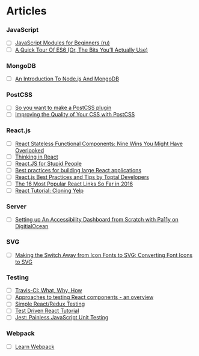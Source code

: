 # Articles

### JavaScript

- [ ] [JavaScript Modules for Beginners (ru)](http://webtackles.ru/javascript/js-modules-beginners-guide/)
- [ ] [A Quick Tour Of ES6 (Or, The Bits You’ll Actually Use)](http://jamesknelson.com/es6-the-bits-youll-actually-use/)

### MongoDB

- [ ] [An Introduction To Node.js And MongoDB](https://www.smashingmagazine.com/2014/05/detailed-introduction-nodejs-mongodb/)

### PostCSS

- [ ] [So you want to make a PostCSS plugin](https://css-tricks.com/want-make-postcss-plugin/)
- [ ] [Improving the Quality of Your CSS with PostCSS](http://www.sitepoint.com/improving-the-quality-of-your-css-with-postcss/)

### React.js

- [ ] [React Stateless Functional Components: Nine Wins You Might Have Overlooked](https://medium.com/@housecor/react-stateless-functional-components-nine-wins-you-might-have-overlooked-997b0d933dbc#.irdmtvjz4)
- [ ] [Thinking in React](https://facebook.github.io/react/docs/thinking-in-react.html)
- [ ] [React.JS for Stupid People](http://blog.andrewray.me/reactjs-for-stupid-people/)
- [ ] [Best practices for building large React applications](http://blog.siftscience.com/blog/2015/best-practices-for-building-large-react-applications)
- [ ] [React.js Best Practices and Tips by Toptal Developers](https://www.toptal.com/react/tips-and-practices)
- [ ] [The 16 Most Popular React Links So Far in 2016](https://medium.com/cooper-press/the-18-most-popular-react-links-so-far-in-2016-b3492c0d9f03#.okxtzskg5)
- [ ] [React Tutorial: Cloning Yelp](https://www.fullstackreact.com/articles/react-tutorial-cloning-yelp/)

### Server

- [ ] [Setting up An Accessibility Dashboard from Scratch with Pa11y on DigitialOcean](http://una.im/pa11y-dash/)

### SVG

- [ ] [Making the Switch Away from Icon Fonts to SVG: Converting Font Icons to SVG](https://sarasoueidan.com/blog/icon-fonts-to-svg/)

### Testing

- [ ] [Travis-CI: What, Why, How](http://code.tutsplus.com/tutorials/travis-ci-what-why-how--net-34771)
- [ ] [Approaches to testing React components - an overview](http://reactkungfu.com/2015/07/approaches-to-testing-react-components-an-overview/)
- [ ] [Simple React/Redux Testing](https://medium.com/@caljrimmer/simple-react-redux-testing-cd579d4c2103)
- [ ] [Test Driven React Tutorial](http://spencerdixon.com/blog/test-driven-react-tutorial.html)
- [ ] [Jest: Painless JavaScript Unit Testing](https://facebook.github.io/jest/)

### Webpack

- [ ] [Learn Webpack](https://github.com/danderu/learn-webpack)
